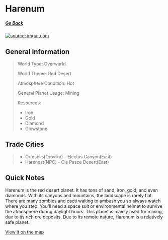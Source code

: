 # Harenum

##### [Go Back](/wiki/space#planets)

<a href="https://imgur.com/0Q6UDCv"><img src="https://i.imgur.com/0Q6UDCv.jpg" title="source: imgur.com" /></a>

## General Information

> World Type: Overworld
>
> World Theme: Red Desert
>
> Atmosphere Condition: Hot <During Daylight Hours>
>
> General Planet Usage: Mining
>
> Resources:
> - Iron
> - Gold
> - Diamond
> - Glowstone

## Trade Cities
> - Ortosolis(Orovika) - Electus Canyon(East)
> - Harenost(NPC) - Cis Pasce Desert(East)

## Quick Notes

Harenum is the red desert planet. It has tons of sand, iron, gold, and even diamonds. With its canyons and mountains, the landscape is rarely flat. There are many zombies and cacti waiting to ambush you so always watch where you step. You'll need a space suit or environmental helmet to survive the atmosphere during daylight hours. This planet is mainly used for mining, due to its rich ore deposits. Due to its remote nature, Harenum is a relatively safe planet.

[View it on the map](https://dynmap.starlegacy.net/?worldname=CerusBeta)

